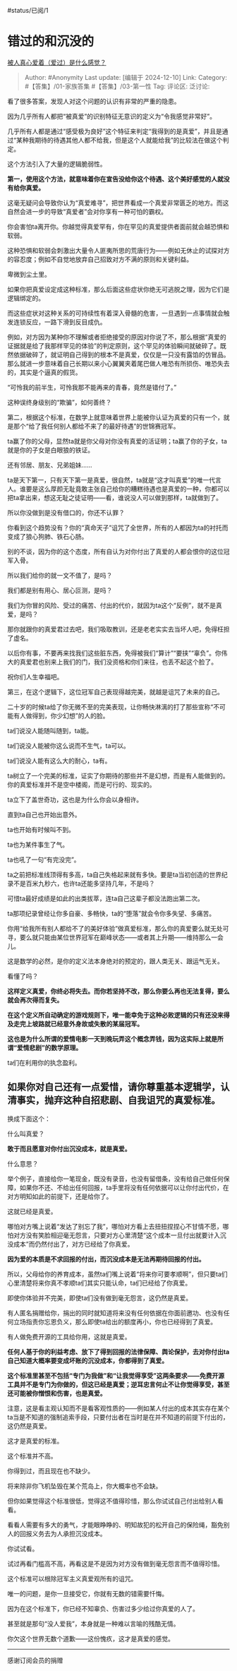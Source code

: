 #status/已阅/1 

# 错过的和沉没的
[被人真心爱着（爱过）是什么感觉？](https://www.zhihu.com/question/55774089/answer/51764629928)

> Author: #Anonymity
> Last update: [编辑于 2024-12-10]
> Link:
> Category: #【答集】/01-家族答集 #【答集】/03-第一性 
> Tag: 
> 评论区:
> 泛讨论:

看了很多答案，发现人对这个问题的认识有非常的严重的隐患。

因为几乎所有人都把“被真爱”的识别特征无意识的定义为“令我感觉非常好”。

几乎所有人都是通过“感受极为良好”这个特征来判定“我得到的是真爱”，并且是通过“某种我期待的待遇其他人都不给我，但是这个人就能给我”的比较法在做这个判定。

这个方法引入了大量的逻辑脆弱性。

**第一，使用这个方法，就意味着你在宣告没给你这个待遇、这个美好感觉的人就没有给你真爱。**

这毫无疑问会导致你认为“真爱难寻”，把世界看成一个真爱非常匮乏的地方。而这自然会进一步的导致“真爱者”会对你享有一种可怕的霸权。

你会害怕ta离开你。你越觉得真爱罕有，你在罕见的真爱提供者面前就会越恐惧和软弱。

这种恐惧和软弱会刺激出大量令人匪夷所思的荒唐行为——例如无休止的试探对方的容忍度；例如不自觉地放弃自己招致对方不满的原则和关键利益。

卑微到尘土里。

如果你把真爱设定成这种标准，那么后面这些症状你绝无可逃脱之理，因为它们是逻辑绑定的。

而这些症状对这种关系的可持续性有着深入骨髓的危害，一旦遇到一点事情就会触发连锁反应，一路下滑到反目成仇。

例如，对方因为某种你不理解或者拒绝接受的原因对你说了不，那么根据“真爱的证据就是给了我那样罕见的体验”的判定原则，这个罕见的体验瞬间就破碎了。既然依据破碎了，就证明自己得到的根本不是真爱，仅仅是一只没有露馅的仿冒品。那么就进一步意味着自己长期以来小心翼翼夹着尾巴做人唯恐有所损伤、唯恐失去的，其实是个逼真的假货。

“可怜我的前半生，可怜我那不能再来的青春，竟然是错付了。”

这种误终身级别的“欺骗”，如何善终？

第二，根据这个标准，在数学上就意味着世界上能被你认证为真爱的只有一个，就是那个“给了我任何别人都给不来了的最好待遇”的世锦赛冠军。

ta赢了你的父母，显然ta就是你父母对你没有真爱的活证明；ta赢了你的子女，ta就是你的子女是白眼狼的铁证。

还有邻居、朋友、兄弟姐妹……

ta是天下第一，只有天下第一是真爱，很自然，ta就是“这才叫真爱”的唯一代言人。谁要是这么厚颜无耻竟敢主张自己给你的糟糕待遇也是真爱的一种，你都可以把ta拿出来，想这无耻之徒证明——看，谁说没人可以做到那样，ta就做到了。

所以你没做到是没有借口的，你还不认罪？

你看到这个趋势没有？你的“真命天子”诅咒了全世界，所有的人都因为ta的衬托而变成了狼心狗肺、铁石心肠。

别的不谈，因为你的这个态度，所有自认为对你付出了真爱的人都会恨你的这位冠军入骨。

所以我们给你的就一文不值了，是吗？

我们都是别有用心、居心叵测，是吗？

我们为你冒的风险、受过的痛苦、付出的代价，就因为ta这个“反例”，就不是真爱，是吗？

那你就跟你的真爱君过去吧，我们吸取教训，还是老老实实去当坏人吧，免得枉担了虚名。

以后你有事，不要再来找我们这些脏东西，免得被我们“算计”“要挟”“辜负”。你伟大的真爱君也别来上我们的门，我们没资格和你们来往，也丢不起这个脸了。

祝你们人生幸福吧。

第三，在这个逻辑下，这位冠军自己表现得越完美，就越是诅咒了未来的自己。

二十岁的时候ta给了你无微不至的完美表现，让你畅快淋漓的打了那些宣称“不可能有人做得到，你少幻想”的人的脸。

ta们说没人能随叫随到，ta能。

ta们说没人能被你这么说而不生气，ta可以。

ta们说没人能有这么大的耐心，ta有。

ta树立了一个完美的标准，证实了你期待的那些并不是幻想，而是有人能做到的。你的真爱标准并不是空中楼阁，而是可行的、现实的。

ta立下了盖世奇功，这也是为什么你会以身相许。

直到ta自己也开始出意外。

ta也开始有时候叫不到。

ta也为某件事生了气。

ta也吼了一句“有完没完”。

ta之前把标准线顶得有多高，ta自己失格起来就有多快。要是ta当初创造的世界纪录不是百米九秒六，也许ta还能多坚持几年，不是吗？

可惜ta最好成绩是如此的出类拔萃，连ta自己这辈子都没法跑出第二次。

ta那项纪录曾经让你多自豪、多畅快，ta的“堕落”就会令你多失望、多痛苦。

你用“给我所有别人都给不了的美好体验”做真爱标准，那么你的真爱要么就无处可寻，要么就只能由某位世界冠军在巅峰状态——或者其上升期——维持那么一会儿。

这是数学的必然，是你的定义法本身绝对的预定的，跟人类无关、跟运气无关。

看懂了吗？

**这样定义真爱，你终必将失去。而你若坚持不改，那么你要么再也无法复得，要么就会再次得而复失。**

**在这个定义所自动确定的游戏规则下，唯一能幸免于这种必败逻辑的只有还没来得及走完上坡路就已经意外身故或失散的某届冠军。**

**这也是为什么所谓的爱情电影一天到晚玩弄这个概念弄钱，因为这实际上就是所谓“爱情悲剧”的数学原理。**

ta们在利用你的执念盈利。

## 如果你对自己还有一点爱惜，请你尊重基本逻辑学，认清事实，抛弃这种自招悲剧、自我诅咒的真爱标准。 ##

换成下面这个：

什么叫真爱？

**敢于而且愿意对你付出沉没成本，就是真爱。**

什么意思？

举个例子，直接给你一笔现金，既没有录音，也没有留借条，没有给自己做任何保障，如果你不还、不给出任何回报，ta手里将没有任何依据可以让你付出代价，在对方明知如此的前提下，还是给你了。

这就已经是真爱。

哪怕对方嘴上说着“发达了别忘了我”，哪怕对方看上去扭扭捏捏心不甘情不愿，哪怕对方没有笑脸相迎毫无怨言，只要对方心里清楚“这个成本一旦付出就要计入沉没成本”而仍然付出了，对方已经给了你真爱。

**因为爱的本质是不求回报的付出，而沉没成本是无法再期待回报的付出。**

所以，父母给你的养育成本，虽然ta们嘴上说着“将来你可要孝顺啊”，但只要ta们心里清楚将来你真不孝顺ta们其实只能认命，ta们已经给了你真爱。

即使你体验并不完美，即使ta们没有做到毫无怨言，这仍然是真爱。

有人匿名捐赠给你，捐出的同时就知道将来没有任何依据在你面前邀功、也没有任何立场指责你忘恩负义，那么即使ta给出的额度再小，你也已经得到了真爱。

有人做免费开源的工具给你用，这就是真爱。

**任何人基于你的利益考虑、放下了得到回报的法律保障、舆论保护，去对你付出ta自己知道大概率要变成坏账的沉没成本，你都得到了真爱。**

**这个标准里甚至不包括“专门为我做”和“让我觉得享受”这两条要求——免费开源工具并不是专门为你做的，但这已经是真爱；逆耳忠言何止不让你觉得享受，甚至还可能被你憎恨和伤害，也是真爱。**

注意，这是看主观认知而不是看客观性质的——例如某人付出的成本其实存在某个ta当是不知道的强制追索手段，只要付出者在当时是在并不知道的前提下付出的，这仍然是真爱。

这才是真爱的标准。

这个标准并不高。

你得到过，而且现在也不缺少。

将来除非你飞机坠毁在某个荒岛上，你大概率也不会缺。

但你如果觉得这个标准很低，觉得这不值得珍惜，那么你试试自己付出给别人看看。

看看人需要有多大的勇气，才能眼睁睁的、明知故犯的松开自己的保险绳，豁免别人的回报义务去为人承担沉没成本。

你试试看。

试过再看门槛高不高，再看这是不是因为对方没有做到毫无怨言而不值得珍惜。

这个标准可以根除冠军主义真爱观所有的诅咒。

唯一的问题，是你一旦接受它，你就有无数的错需要忏悔。

因为在这个标准下，你已经不知辜负、伤害过多少给过你真爱的人了。

甚至就是那句“没人爱我”，本身就是一种难以言喻的残酷无情。

你欠这个世界无数个道歉——这份愧疚，这才是真爱的感觉。

--------------------

感谢订阅会员的捐赠
